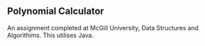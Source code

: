 ## Polynomial Calculator
An assignment completed at McGill University, Data Structures and Algorithims. This utilises Java. 

